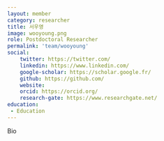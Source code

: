 ```yaml
---
layout: member
category: researcher
title: 서우영
image: wooyoung.png
role: Postdoctoral Researcher
permalink: 'team/wooyoung'
social:
    twitter: https://twitter.com/
    linkedin: https://www.linkedin.com/
    google-scholar: https://scholar.google.fr/
    github: https://github.com/
    website:
    orcid: https://orcid.org/
    research-gate: https://www.researchgate.net/
education:
 - Education
---
```

Bio